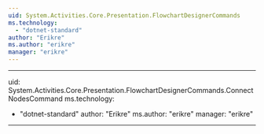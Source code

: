```yaml
---
uid: System.Activities.Core.Presentation.FlowchartDesignerCommands
ms.technology: 
  - "dotnet-standard"
author: "Erikre"
ms.author: "erikre"
manager: "erikre"
---
```


---
uid: System.Activities.Core.Presentation.FlowchartDesignerCommands.ConnectNodesCommand
ms.technology: 
  - "dotnet-standard"
author: "Erikre"
ms.author: "erikre"
manager: "erikre"
---
